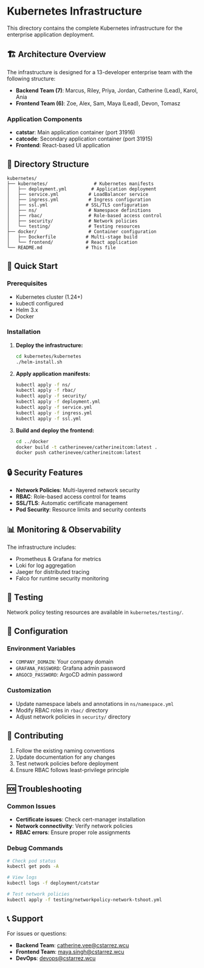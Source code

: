 # Kubernetes Infrastructure

This directory contains the complete Kubernetes infrastructure for the enterprise application deployment.

## 🏗️ Architecture Overview

The infrastructure is designed for a 13-developer enterprise team with the following structure:
- **Backend Team (7)**: Marcus, Riley, Priya, Jordan, Catherine (Lead), Karol, Ania
- **Frontend Team (6)**: Zoe, Alex, Sam, Maya (Lead), Devon, Tomasz

### Application Components
- **catstar**: Main application container (port 31916)
- **catcode**: Secondary application container (port 31915)
- **Frontend**: React-based UI application

## 📁 Directory Structure

```
kubernetes/
├── kubernetes/                 # Kubernetes manifests
│   ├── deployment.yml         # Application deployment
│   ├── service.yml           # LoadBalancer service
│   ├── ingress.yml           # Ingress configuration
│   ├── ssl.yml              # SSL/TLS configuration
│   ├── ns/                   # Namespace definitions
│   ├── rbac/                 # Role-based access control
│   ├── security/             # Network policies
│   └── testing/              # Testing resources
├── docker/                   # Container configuration
│   ├── Dockerfile           # Multi-stage build
│   └── frontend/            # React application
└── README.md                # This file
```

## 🚀 Quick Start

### Prerequisites
- Kubernetes cluster (1.24+)
- kubectl configured
- Helm 3.x
- Docker

### Installation

1. **Deploy the infrastructure:**
   ```bash
   cd kubernetes/kubernetes
   ./helm-install.sh
   ```

2. **Apply application manifests:**
   ```bash
   kubectl apply -f ns/
   kubectl apply -f rbac/
   kubectl apply -f security/
   kubectl apply -f deployment.yml
   kubectl apply -f service.yml
   kubectl apply -f ingress.yml
   kubectl apply -f ssl.yml
   ```

3. **Build and deploy the frontend:**
   ```bash
   cd ../docker
   docker build -t catherinevee/catherineitcom:latest .
   docker push catherinevee/catherineitcom:latest
   ```

## 🔒 Security Features

- **Network Policies**: Multi-layered network security
- **RBAC**: Role-based access control for teams
- **SSL/TLS**: Automatic certificate management
- **Pod Security**: Resource limits and security contexts

## 📊 Monitoring & Observability

The infrastructure includes:
- Prometheus & Grafana for metrics
- Loki for log aggregation
- Jaeger for distributed tracing
- Falco for runtime security monitoring

## 🧪 Testing

Network policy testing resources are available in `kubernetes/testing/`.

## 🔧 Configuration

### Environment Variables
- `COMPANY_DOMAIN`: Your company domain
- `GRAFANA_PASSWORD`: Grafana admin password
- `ARGOCD_PASSWORD`: ArgoCD admin password

### Customization
- Update namespace labels and annotations in `ns/namespace.yml`
- Modify RBAC roles in `rbac/` directory
- Adjust network policies in `security/` directory

## 📝 Contributing

1. Follow the existing naming conventions
2. Update documentation for any changes
3. Test network policies before deployment
4. Ensure RBAC follows least-privilege principle

## 🆘 Troubleshooting

### Common Issues
- **Certificate issues**: Check cert-manager installation
- **Network connectivity**: Verify network policies
- **RBAC errors**: Ensure proper role assignments

### Debug Commands
```bash
# Check pod status
kubectl get pods -A

# View logs
kubectl logs -f deployment/catstar

# Test network policies
kubectl apply -f testing/networkpolicy-network-tshoot.yml
```

## 📞 Support

For issues or questions:
- **Backend Team**: catherine.vee@cstarrez.wcu
- **Frontend Team**: maya.singh@cstarrez.wcu
- **DevOps**: devops@cstarrez.wcu
